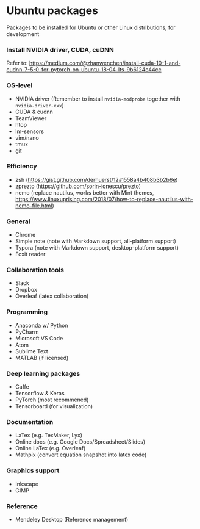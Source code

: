 # Ubuntu packages
Packages to be installed for Ubuntu or other Linux distributions, for development

### Install NVIDIA driver, CUDA, cuDNN
Refer to: https://medium.com/@zhanwenchen/install-cuda-10-1-and-cudnn-7-5-0-for-pytorch-on-ubuntu-18-04-lts-9b6124c44cc

### OS-level
* NVIDIA driver (Remember to install `nvidia-modprobe` together with `nvidia-driver-xxx`)
* CUDA & cudnn
* TeamViewer
* htop
* lm-sensors
* vim/nano
* tmux
* git

### Efficiency
* zsh (https://gist.github.com/derhuerst/12a1558a4b408b3b2b6e)
* zprezto (https://github.com/sorin-ionescu/prezto)
* nemo (replace nautilus, works better with Mint themes, https://www.linuxuprising.com/2018/07/how-to-replace-nautilus-with-nemo-file.html)

### General
* Chrome
* Simple note (note with Markdown support, all-platform support)
* Typora (note with Markdown support, desktop-platform support)
* Foxit reader

### Collaboration tools
* Slack
* Dropbox
* Overleaf (latex collaboration)

### Programming
* Anaconda w/ Python
* PyCharm
* Microsoft VS Code
* Atom
* Sublime Text
* MATLAB (if licensed)

### Deep learning packages
* Caffe
* Tensorflow & Keras
* PyTorch (most recommened)
* Tensorboard (for visualization)

### Documentation
* LaTex (e.g. TexMaker, Lyx)
* Online docs (e.g. Google Docs/Spreadsheet/Slides)
* Online LaTex (e.g. Overleaf)
* Mathpix (convert equation snapshot into latex code)

### Graphics support
* Inkscape
* GIMP

### Reference
* Mendeley Desktop (Reference management)
